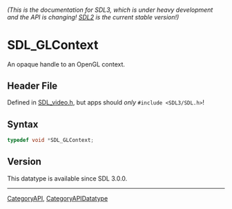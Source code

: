 ###### (This is the documentation for SDL3, which is under heavy development and the API is changing! [SDL2](https://wiki.libsdl.org/SDL2/) is the current stable version!)
# SDL_GLContext

An opaque handle to an OpenGL context.

## Header File

Defined in [SDL_video.h](https://github.com/libsdl-org/SDL/blob/main/include/SDL3/SDL_video.h), but apps should _only_ `#include <SDL3/SDL.h>`!

## Syntax

```c
typedef void *SDL_GLContext;
```

## Version

This datatype is available since SDL 3.0.0.

----
[CategoryAPI](CategoryAPI), [CategoryAPIDatatype](CategoryAPIDatatype)


